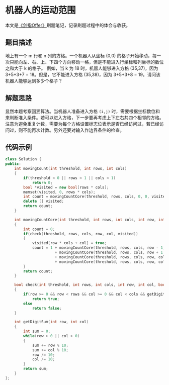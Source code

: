 # 机器人的运动范围

本文是[《剑指Offer》](https://www.nowcoder.com/ta/coding-interviews?page=1)刷题笔记，记录刷题过程中的体会与收获。

## 题目描述

地上有一个 m 行和 n 列的方格。一个机器人从坐标 (0,0) 的格子开始移动，每一次只能向左、右、上、下四个方向移动一格，但是不能进入行坐标和列坐标的数位之和大于 k 的格子。 例如，当 k 为 18 时，机器人能够进入方格 (35,37)，因为 3+5+3+7 = 18。但是，它不能进入方格 (35,38)，因为 3+5+3+8 = 19。请问该机器人能够达到多少个格子？

## 解题思路

显然本题考察回溯算法。当机器人准备进入方格 `(i,j)` 时，需要根据坐标数位和来判断准入条件。若可以进入方格，下一步要再考虑上下左右共四个相邻的方格。注意为避免重复计数，需要为每个方格设置标志位表示是否已经访问过，若已经访问过，则不能再次计数。另外还要对输入作边界条件的检查。

## 代码示例

```C++
class Solution {
public:
    int movingCount(int threshold, int rows, int cols)
    {
        if(threshold < 0 || rows < 1 || cols < 1)
            return 0;
        bool *visited = new bool[rows * cols];
        memset(visited, 0, rows * cols);
        int count = movingCountCore(threshold, rows, cols, 0, 0, visited);
        delete [] visited;
        return count;
    }

    int movingCountCore(int threshold, int rows, int cols, int row, int col, bool* visited)
    {
        int count = 0;
        if(check(threshold, rows, cols, row, col, visited))
        {
            visited[row * cols + col] = true;
            count = 1 + movingCountCore(threshold, rows, cols, row - 1, col, visited)
                      + movingCountCore(threshold, rows, cols, row + 1, col, visited)
                      + movingCountCore(threshold, rows, cols, row, col - 1, visited)
                      + movingCountCore(threshold, rows, cols, row, col + 1, visited);
        }
        return count;
    }

    bool check(int threshold, int rows, int cols, int row, int col, bool* visited)
    {
        if(row >= 0 && row < rows && col >= 0 && col < cols && getDigitSum(row, col) <= threshold && !visited[row * cols + col])
            return true;
        else
            return false;
    }

    int getDigitSum(int row, int col)
    {
        int sum = 0;
        while(row > 0 || col > 0)
        {
            sum += row % 10;
            sum += col % 10;
            row /= 10;
            col /= 10;
        }
        return sum;
    }
};
```

